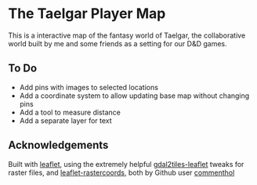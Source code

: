 # The Taelgar Player Map

This is a interactive map of the fantasy world of Taelgar, the collaborative world built by me and some friends as a setting for our D&D games.

## To Do

- Add pins with images to selected locations
- Add a coordinate system to allow updating base map without changing pins
- Add a tool to measure distance
- Add a separate layer for text 

## Acknowledgements

Built with [leaflet](https://leafletjs.com/), using the extremely helpful [gdal2tiles-leaflet](https://github.com/commenthol/gdal2tiles-leaflet) tweaks for raster files, and [leaflet-rastercoords](https://github.com/commenthol/leaflet-rastercoords), both by Github user [commenthol](https://github.com/commenthol)
